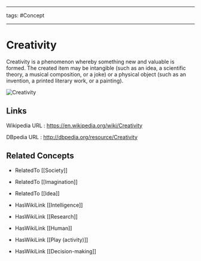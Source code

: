 




---

tags: #Concept

---
# Creativity


Creativity is a phenomenon whereby something new and valuable is formed. The created item may be intangible (such as an idea, a scientific theory, a musical composition, or a joke) or a physical object (such as an invention, a printed literary work, or a painting).

![Creativity](http://commons.wikimedia.org/wiki/Special:FilePath/Crystal_Clear_app_ktip.svg?width=300)


## Links


Wikipedia URL : https://en.wikipedia.org/wiki/Creativity

DBpedia URL : http://dbpedia.org/resource/Creativity


## Related Concepts


- RelatedTo [[Society]]

- RelatedTo [[Imagination]]

- RelatedTo [[Idea]]

- HasWikiLink [[Intelligence]]

- HasWikiLink [[Research]]

- HasWikiLink [[Human]]

- HasWikiLink [[Play (activity)]]

- HasWikiLink [[Decision-making]]